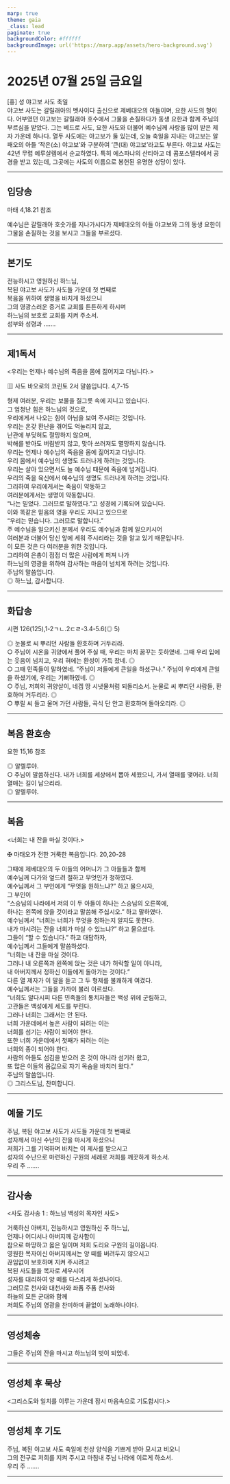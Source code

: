 ```yaml
---
marp: true
theme: gaia
_class: lead
paginate: true
backgroundColor: #ffffff
backgroundImage: url('https://marp.app/assets/hero-background.svg')
---
```


# 2025년 07월 25일 금요일

[홍] 성 야고보 사도 축일  
야고보 사도는 갈릴래아의 벳사이다 출신으로 제베대오의 아들이며, 요한 사도의 형이다. 어부였던 야고보는 갈릴래아 호수에서 그물을 손질하다가 동생 요한과 함께 주님의 부르심을 받았다. 그는 베드로 사도, 요한 사도와 더불어 예수님께 사랑을 많이 받은 제자 가운데 하나다.
열두 사도에는 야고보가 둘 있는데, 오늘 축일을 지내는 야고보는 알패오의 아들 ‘작은(소) 야고보’와 구분하여 ‘큰(대) 야고보’라고도 부른다. 야고보 사도는 42년 무렵 예루살렘에서 순교하였다. 특히 에스파냐의 산티아고 데 콤포스텔라에서 공경을 받고 있는데, 그곳에는 사도의 이름으로 봉헌된 유명한 성당이 있다.




---

## 입당송

마태 4,18.21 참조

예수님은 갈릴래아 호숫가를 지나가시다가 제베대오의 아들 야고보와 그의 동생 요한이 그물을 손질하는 것을 보시고 그들을 부르셨다.  
  


---

## 본기도

전능하시고 영원하신 하느님,  
복된 야고보 사도가 사도들 가운데 첫 번째로  
복음을 위하여 생명을 바치게 하셨으니  
그의 영광스러운 증거로 교회를 튼튼하게 하시며  
하느님의 보호로 교회를 지켜 주소서.  
성부와 성령과 …….  
  


---

## 제1독서

<우리는 언제나 예수님의 죽음을 몸에 짊어지고 다닙니다.>

▥ 사도 바오로의 코린토 2서 말씀입니다. 4,7-15

형제 여러분, 우리는 보물을 질그릇 속에 지니고 있습니다.  
그 엄청난 힘은 하느님의 것으로,  
우리에게서 나오는 힘이 아님을 보여 주시려는 것입니다.  
우리는 온갖 환난을 겪어도 억눌리지 않고,  
난관에 부딪혀도 절망하지 않으며,  
박해를 받아도 버림받지 않고, 맞아 쓰러져도 멸망하지 않습니다.  
우리는 언제나 예수님의 죽음을 몸에 짊어지고 다닙니다.  
우리 몸에서 예수님의 생명도 드러나게 하려는 것입니다.  
우리는 살아 있으면서도 늘 예수님 때문에 죽음에 넘겨집니다.  
우리의 죽을 육신에서 예수님의 생명도 드러나게 하려는 것입니다.  
그리하여 우리에게서는 죽음이 약동하고  
여러분에게서는 생명이 약동합니다.  
“나는 믿었다. 그러므로 말하였다.”고 성경에 기록되어 있습니다.  
이와 똑같은 믿음의 영을 우리도 지니고 있으므로  
“우리는 믿습니다. 그러므로 말합니다.”  
주 예수님을 일으키신 분께서 우리도 예수님과 함께 일으키시어  
여러분과 더불어 당신 앞에 세워 주시리라는 것을 알고 있기 때문입니다.  
이 모든 것은 다 여러분을 위한 것입니다.  
그리하여 은총이 점점 더 많은 사람에게 퍼져 나가  
하느님의 영광을 위하여 감사하는 마음이 넘치게 하려는 것입니다.  
주님의 말씀입니다.  
◎ 하느님, 감사합니다.  
  


---

## 화답송

시편 126(125),1-2ㄱㄴ.2ㄷㄹ-3.4-5.6(◎ 5)

◎ 눈물로 씨 뿌리던 사람들 환호하며 거두리라.  
○ 주님이 시온을 귀양에서 풀어 주실 때, 우리는 마치 꿈꾸는 듯하였네. 그때 우리 입에는 웃음이 넘치고, 우리 혀에는 환성이 가득 찼네. ◎  
○ 그때 민족들이 말하였네. “주님이 저들에게 큰일을 하셨구나.” 주님이 우리에게 큰일을 하셨기에, 우리는 기뻐하였네. ◎  
○ 주님, 저희의 귀양살이, 네겝 땅 시냇물처럼 되돌리소서. 눈물로 씨 뿌리던 사람들, 환호하며 거두리라. ◎  
○ 뿌릴 씨 들고 울며 가던 사람들, 곡식 단 안고 환호하며 돌아오리라. ◎  
  


---

## 복음 환호송

요한 15,16 참조

◎ 알렐루야.  
○ 주님이 말씀하신다. 내가 너희를 세상에서 뽑아 세웠으니, 가서 열매를 맺어라. 너희 열매는 길이 남으리라.  
◎ 알렐루야.  
  


---

## 복음

<너희는 내 잔을 마실 것이다.>

✠ 마태오가 전한 거룩한 복음입니다. 20,20-28

그때에 제베대오의 두 아들의 어머니가 그 아들들과 함께  
예수님께 다가와 엎드려 절하고 무엇인가 청하였다.  
예수님께서 그 부인에게 “무엇을 원하느냐?” 하고 물으시자,  
그 부인이  
“스승님의 나라에서 저의 이 두 아들이 하나는 스승님의 오른쪽에,  
하나는 왼쪽에 앉을 것이라고 말씀해 주십시오.” 하고 말하였다.  
예수님께서 “너희는 너희가 무엇을 청하는지 알지도 못한다.  
내가 마시려는 잔을 너희가 마실 수 있느냐?” 하고 물으셨다.  
그들이 “할 수 있습니다.” 하고 대답하자,  
예수님께서 그들에게 말씀하셨다.  
“너희는 내 잔을 마실 것이다.  
그러나 내 오른쪽과 왼쪽에 앉는 것은 내가 허락할 일이 아니라,  
내 아버지께서 정하신 이들에게 돌아가는 것이다.”  
다른 열 제자가 이 말을 듣고 그 두 형제를 불쾌하게 여겼다.  
예수님께서는 그들을 가까이 불러 이르셨다.  
“너희도 알다시피 다른 민족들의 통치자들은 백성 위에 군림하고,  
고관들은 백성에게 세도를 부린다.  
그러나 너희는 그래서는 안 된다.  
너희 가운데에서 높은 사람이 되려는 이는  
너희를 섬기는 사람이 되어야 한다.  
또한 너희 가운데에서 첫째가 되려는 이는  
너희의 종이 되어야 한다.  
사람의 아들도 섬김을 받으러 온 것이 아니라 섬기러 왔고,  
또 많은 이들의 몸값으로 자기 목숨을 바치러 왔다.”  
주님의 말씀입니다.  
◎ 그리스도님, 찬미합니다.  
  


---

## 예물 기도

주님, 복된 야고보 사도가 사도들 가운데 첫 번째로  
성자께서 마신 수난의 잔을 마시게 하셨으니  
저희가 그를 기억하며 바치는 이 제사를 받으시고  
성자의 수난으로 마련하신 구원의 세례로 저희를 깨끗하게 하소서.  
우리 주 …….  
  


---

## 감사송

<사도 감사송 1 : 하느님 백성의 목자인 사도>

거룩하신 아버지, 전능하시고 영원하신 주 하느님,  
언제나 어디서나 아버지께 감사함이  
참으로 마땅하고 옳은 일이며 저희 도리요 구원의 길이옵니다.  
영원한 목자이신 아버지께서는 양 떼를 버려두지 않으시고  
끊임없이 보호하며 지켜 주시려고  
복된 사도들을 목자로 세우시어  
성자를 대리하여 양 떼를 다스리게 하셨나이다.  
그러므로 천사와 대천사와 좌품 주품 천사와  
하늘의 모든 군대와 함께  
저희도 주님의 영광을 찬미하며 끝없이 노래하나이다.  
  


---

## 영성체송

그들은 주님의 잔을 마시고 하느님의 벗이 되었네.  
  


---

## 영성체 후 묵상

<그리스도와 일치를 이루는 가운데 잠시 마음속으로 기도합시다.>  


---

## 영성체 후 기도

주님, 복된 야고보 사도 축일에 천상 양식을 기쁘게 받아 모시고 비오니  
그의 전구로 저희를 지켜 주시고 마침내 주님 나라에 이르게 하소서.  
우리 주 …….  
  


---